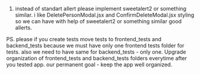 1. instead of standart allert please implement sweetalert2 or something similar. i like DeletePersonModal.jsx and ConfirmDeleteModal.jsx styling so we can have with help of sweetalert2 or something similar good allerts. 

PS. please if you create tests move tests to frontend_tests and backend_tests because we must have only one frontend tests folder for tests. also we need to have same for backend_tests - only one. Upgrade organization of frontend_tests and backend_tests folders everytime after you tested app. our permanent goal - keep the app well organized. 